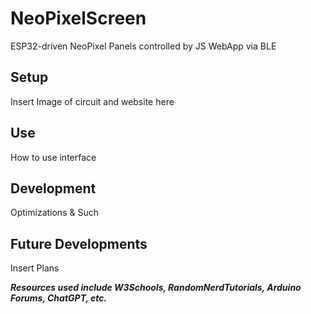 # NeoPixelScreen
ESP32-driven NeoPixel Panels controlled by JS WebApp via BLE

## Setup
Insert Image of circuit and website here

## Use
How to use interface

## Development
Optimizations & Such

## Future Developments
Insert Plans


*****Resources used include W3Schools, RandomNerdTutorials, Arduino Forums, ChatGPT, etc.*****
